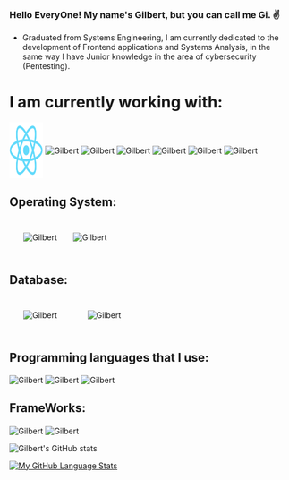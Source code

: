 ### Hello EveryOne! My name's Gilbert, but you can call me Gi. :v:

- Graduated from Systems Engineering, I am currently dedicated to the development of Frontend applications and Systems Analysis, in the same way I have Junior knowledge in the area of ​​cybersecurity (Pentesting).

# I am currently working with: 



<img align="center" alt="Rafa-React" height="100" width="60" src="https://raw.githubusercontent.com/devicons/devicon/master/icons/react/react-original.svg" style="max-width:100%;">  <img align="center" alt="Gilbert" height="60" width="60" src="https://cdn.iconscout.com/icon/free/png-256/javascript-2752148-2284965.png" style="max-width:100%;"> 
<img align="center" alt="Gilbert" height="60" width="60" src="https://upload.wikimedia.org/wikipedia/commons/thumb/c/c3/Python-logo-notext.svg/768px-Python-logo-notext.svg.png" style="max-width:100%;"> <img align="center" alt="Gilbert" height="60" width="60" src="https://upload.wikimedia.org/wikipedia/commons/thumb/4/4c/Typescript_logo_2020.svg/512px-Typescript_logo_2020.svg.png" style="max-width:100%;"> <img align="center" alt="Gilbert" height="60" width="60" src="https://community.infoblox.com/t5/image/serverpage/image-id/2195iA290BF7E3BA6064D/image-size/large/is-moderation-mode/true?v=v2&px=999" style="max-width:100%;"> <img align="center" alt="Gilbert" height="60" width="60" src="https://git-scm.com/images/logos/downloads/Git-Icon-1788C.png" style="max-width:100%;"> <img align="center" alt="Gilbert" height="60" width="60" src="https://seeklogo.com/images/K/kali-linux-logo-5A3B1D1555-seeklogo.com.png" style="max-width:100%;">


<h2>Operating System:</h2>

<img align="center" alt="Gilbert" height="55" width="45" src="https://seeklogo.com/images/W/windows-10-icon-logo-5BC5C69712-seeklogo.com.png" style="max-width:100%; margin:5%">   <img align="center" alt="Gilbert" height="55" width="45" src="https://seeklogo.com/images/T/tux-logo-AA06C623EC-seeklogo.com.png" style="max-width:100%;">  


<h2>Database:</h2>

<img align="center" alt="Gilbert" height="55" width="55" src="https://freepngimg.com/thumb/github/65813-google-computer-icons-github-firebase-angularjs-messaging-thumb.png" style="max-width:100%; margin:5%"> <img align="center" alt="Gilbert" height="55" width="55" src="https://www.hostdime.com/kb/hd/files/4161747/48791726/1/1606254481000/MySQL-2.png" style="max-width:100%; margin:5%"> 

<h2>Programming languages ​​that I use:</h2>

<img align="center" alt="Gilbert" height="40" width="40" src="https://cdn.iconscout.com/icon/free/png-256/javascript-2752148-2284965.png" style="max-width:100%;"> <img align="center" alt="Gilbert" height="40" width="40" src="https://upload.wikimedia.org/wikipedia/commons/thumb/c/c3/Python-logo-notext.svg/768px-Python-logo-notext.svg.png" style="max-width:100%;">  <img align="center" alt="Gilbert" height="60" width="75" src="https://upload.wikimedia.org/wikipedia/commons/thumb/2/27/PHP-logo.svg/2560px-PHP-logo.svg.png" style="max-width:100%;">

<h2>FrameWorks:</h2>

<img align="center" alt="Gilbert" height="60" width="60" src="https://upload.wikimedia.org/wikipedia/commons/thumb/9/9a/Laravel.svg/1200px-Laravel.svg.png" style="max-width:100%;"> <img align="center" alt="Gilbert" height="60" width="60" src="https://upload.wikimedia.org/wikipedia/commons/thumb/e/ee/.NET_Core_Logo.svg/1200px-.NET_Core_Logo.svg.png" style="max-width:100%;"> 






![Gilbert's GitHub stats](https://github-readme-stats.vercel.app/api?username=TineoGilbert&show_icons=true&theme=tokyonight)

[![My GitHub Language Stats](https://github-readme-stats.vercel.app/api/top-langs/?username=TineoGilbert&langs_count=7&theme=tokyonight)]()








